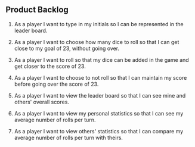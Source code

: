 
## Product Backlog ##

1. As a player I want to type in my initials so I can be represented in the leader board.

2. As a player I want to choose how many dice to roll so that I can get close to my goal of 23, without going over.

3. As a player I want to roll so that my dice can be added in the game and get closer to the score of 23.

4. As a player I want to choose to not roll so that I can maintain my score before going over the score of 23. 

5. As a player I want to view the leader board so that I can see mine and others' overall scores.

6. As a player I want to view my personal statistics so that I can see my average number of rolls per turn.

7. As a player I want to view others' statistics so that I can compare my average number of rolls per turn with theirs.